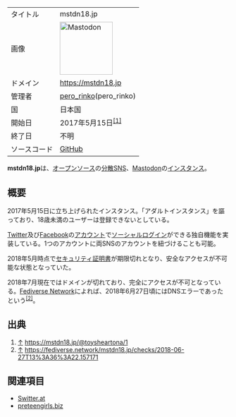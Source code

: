 <div>

|              |                                                                                                                                                                                                                                                                                                        |
|--------------|--------------------------------------------------------------------------------------------------------------------------------------------------------------------------------------------------------------------------------------------------------------------------------------------------------|
| タイトル     | mstdn18.jp                                                                                                                                                                                                                                                                                             |
| 画像         | [<img src="/images/thumb/0/00/Mastodon_logo.png/120px-Mastodon_logo.png" srcset="/images/thumb/0/00/Mastodon_logo.png/180px-Mastodon_logo.png 1.5x, /images/0/00/Mastodon_logo.png 2x" width="120" height="120" alt="Mastodon" />](/%E3%83%95%E3%82%A1%E3%82%A4%E3%83%AB:Mastodon_logo.png "Mastodon") |
| ドメイン     | <a href="https://mstdn18.jp" rel="nofollow">https://mstdn18.jp</a>                                                                                                                                                                                                                                     |
| 管理者       | <a href="https://mstdn18.jp/@pero_rinko" rel="nofollow">pero_rinko</a>(pero_rinko)                                                                                                                                                                                                                     |
| 国           | 日本国                                                                                                                                                                                                                                                                                                 |
| 開始日       | 2017年5月15日<sup>[\[1\]](#cite_note-1)</sup>                                                                                                                                                                                                                                                          |
| 終了日       | 不明                                                                                                                                                                                                                                                                                                   |
| ソースコード | <a href="https://github.com/developer-mstdn18/" rel="nofollow">GitHub</a>                                                                                                                                                                                                                              |

**mstdn18.jp**は、[オープンソース](/%E3%82%AA%E3%83%BC%E3%83%97%E3%83%B3%E3%82%BD%E3%83%BC%E3%82%B9 "オープンソース")の[分散SNS](/%E5%88%86%E6%95%A3SNS "分散SNS")、[Mastodon](/Mastodon "Mastodon")の[インスタンス](/%E3%82%A4%E3%83%B3%E3%82%B9%E3%82%BF%E3%83%B3%E3%82%B9 "インスタンス")。

## 概要

2017年5月15日に立ち上げられたインスタンス。「アダルトインスタンス」を謳っており、18歳未満のユーザーは登録できないとしている。

[Twitter](/Twitter "Twitter")及び[Facebook](/Facebook "Facebook")の[アカウント](/%E3%82%A2%E3%82%AB%E3%82%A6%E3%83%B3%E3%83%88 "アカウント")で[ソーシャルログイン](/%E3%82%BD%E3%83%BC%E3%82%B7%E3%83%A3%E3%83%AB%E3%83%AD%E3%82%B0%E3%82%A4%E3%83%B3 "ソーシャルログイン")ができる独自機能を実装している。1つのアカウントに両SNSのアカウントを紐づけることも可能。

2018年5月時点で[セキュリティ証明書](/%E3%82%BB%E3%82%AD%E3%83%A5%E3%83%AA%E3%83%86%E3%82%A3%E8%A8%BC%E6%98%8E%E6%9B%B8 "セキュリティ証明書")が期限切れとなり、安全なアクセスが不可能な状態となっていた。

2018年7月現在ではドメインが切れており、完全にアクセスが不可となっている。[Fediverse Network](/Fediverse_Network "Fediverse Network")によれば、2018年6月27日頃にはDNSエラーであったという<sup>[\[2\]](#cite_note-2)</sup>。

## 出典

<div>

1.  [↑](#cite_ref-1) <a href="https://mstdn18.jp/@toysheartona/1" rel="nofollow">https://mstdn18.jp/@toysheartona/1</a>
2.  [↑](#cite_ref-2) <a href="https://fediverse.network/mstdn18.jp/checks/2018-06-27T13%3A36%3A22.157171" rel="nofollow">https://fediverse.network/mstdn18.jp/checks/2018-06-27T13%3A36%3A22.157171</a>

</div>

## 関連項目

-   [Switter.at](/Switter "Switter")
-   [preteengirls.biz](/Preteengirls.biz "Preteengirls.biz")

</div>
